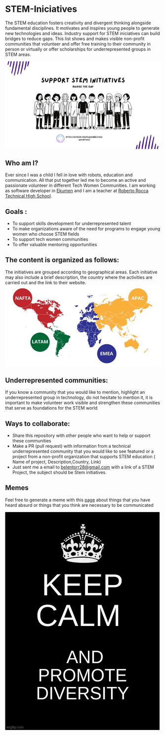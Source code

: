 # STEM-Iniciatives
The STEM education fosters creativity and divergent thinking alongside fundamental disciplines. It motivates and inspires young people to generate new technologies and ideas. Industry support for STEM iniciatives can build bridges to reduce gaps. This list shows and makes visible non-profit communities that volunteer and offer free training to their community in person or virtually or offer scholarships for underrepresented groups in STEM areas.

![Screenshot](STEM.jpg)

## Who am I?

Ever since I was a child I fell in love with robots, education and communication. All that put together led me to become an active and passionate volunteer in different Tech Women Communities. I am working as software developer in [Ekumen](https://www.ekumenlabs.com/) and I am a teacher at  [Roberto Rocca Technical High School](http://www.tecnicarobertorocca.edu.ar/).

## Goals :
- To support skills development for underrepresented talent
- To make organizations aware of the need for programs to engage young women who choose STEM fields
- To support tech women communities
- To offer valuable mentoring opportunities

## The content is organized as follows:

The initiatives are grouped according to geographical areas. Each initiative may also include a brief description, the country where the activities are carried out and the link to their website.
![Areas](ckd-regions.jpg)

## Underrepresented communities:

If you know a community that you would like to mention, highlight an underrepresented group in technology, do not hesitate to mention it, it is important to make volunteer work visible and strengthen these communities that serve as foundations for the STEM world

## Ways to collaborate:
- Share this repository with other people who want to help or support these communities
- Make a PR (pull request) with information from a technical underrepresented community that you would like to see featured or a project from a non-profit organization that supports STEM education ( Name of project, Description,Country, Link) 
- Just sent me a email to belentorr28@gmail.com with a link of a STEM Project, the subject should be Stem initiatives.

## Memes
Feel free to generate a meme with this [page](https://www.crearmemes.es/) about things that you have heard absurd or things that you think are necessary to be communicated

![Diversity](memes/diversity.jpg)



